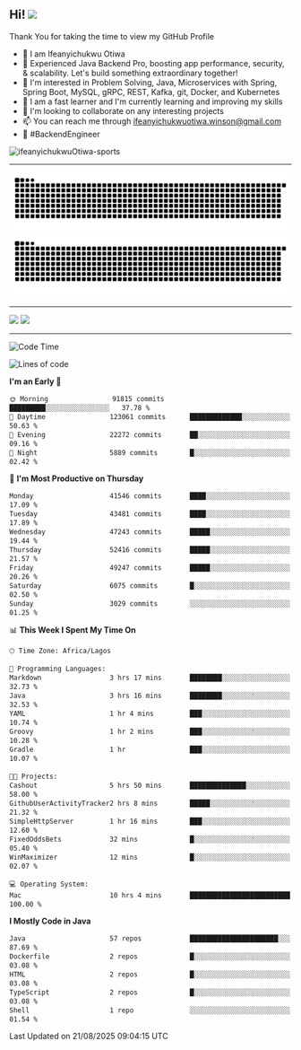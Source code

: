<!-- BLOG-POST-LIST:START --><!-- BLOG-POST-LIST:END -->

## Hi! <img src="https://media.giphy.com/media/hvRJCLFzcasrR4ia7z/giphy.gif" width="4%"> 

Thank You for taking the time to view my GitHub Profile

- 👋 I am Ifeanyichukwu Otiwa
- 🚀 Experienced Java Backend Pro, boosting app performance, security, & scalability. Let's build something extraordinary together!
- 👀 I'm interested in Problem Solving, Java, Microservices with Spring, Spring Boot, MySQL, gRPC, REST, Kafka, git, Docker, and Kubernetes
- 🌱 I am a fast learner and I'm currently learning and improving my skills
- 💞️ I'm looking to collaborate on any interesting projects
- 📫 You can reach me through ifeanyichukwuotiwa.winson@gmail.com
- 🚀 #BackendEngineer

<p align="left" marginTop="10px"> <img src="https://komarev.com/ghpvc/?username=ifeanyichukwuOtiwa-sports&label=Profile%20views&color=0e75b6&style=for-the-badge" alt="ifeanyichukwuOtiwa-sports" /> </p>

***

<!--🐍📈SNAKEGRAPH / 🌐WEBSITE: https://github.com/Platane/snk -->
![github contribution grid snake animation](https://raw.githubusercontent.com/ifeanyichukwuOtiwa-sports/ifeanyichukwuOtiwa-sports/output/github-contribution-grid-snake-dark.svg#gh-dark-mode-only)![github contribution grid snake animation](https://raw.githubusercontent.com/ifeanyichukwuOtiwa-sports/ifeanyichukwuOtiwa-sports/output/github-contribution-grid-snake.svg#gh-light-mode-only)

***

<p float="left">
  <img float="left" src="https://github-readme-stats.vercel.app/api?username=ifeanyichukwuOtiwa-sports&count_private=true&include_all_commits=true&theme=react&show_icons=true" />
  <img float="right" src="https://github-readme-stats.vercel.app/api/top-langs/?username=ifeanyichukwuOtiwa-sports&layout=compact&show_icons=true&theme=react" /> 
</p>

***



<!--START_SECTION:waka-->
![Code Time](http://img.shields.io/badge/Code%20Time-4%2C108%20hrs%2030%20mins-blue)

![Lines of code](https://img.shields.io/badge/From%20Hello%20World%20I%27ve%20Written-65.4%20million%20lines%20of%20code-blue)

**I'm an Early 🐤** 

```text
🌞 Morning                91815 commits       █████████░░░░░░░░░░░░░░░░   37.78 % 
🌆 Daytime                123061 commits      █████████████░░░░░░░░░░░░   50.63 % 
🌃 Evening                22272 commits       ██░░░░░░░░░░░░░░░░░░░░░░░   09.16 % 
🌙 Night                  5889 commits        █░░░░░░░░░░░░░░░░░░░░░░░░   02.42 % 
```
📅 **I'm Most Productive on Thursday** 

```text
Monday                   41546 commits       ████░░░░░░░░░░░░░░░░░░░░░   17.09 % 
Tuesday                  43481 commits       ████░░░░░░░░░░░░░░░░░░░░░   17.89 % 
Wednesday                47243 commits       █████░░░░░░░░░░░░░░░░░░░░   19.44 % 
Thursday                 52416 commits       █████░░░░░░░░░░░░░░░░░░░░   21.57 % 
Friday                   49247 commits       █████░░░░░░░░░░░░░░░░░░░░   20.26 % 
Saturday                 6075 commits        █░░░░░░░░░░░░░░░░░░░░░░░░   02.50 % 
Sunday                   3029 commits        ░░░░░░░░░░░░░░░░░░░░░░░░░   01.25 % 
```


📊 **This Week I Spent My Time On** 

```text
🕑︎ Time Zone: Africa/Lagos

💬 Programming Languages: 
Markdown                 3 hrs 17 mins       ████████░░░░░░░░░░░░░░░░░   32.73 % 
Java                     3 hrs 16 mins       ████████░░░░░░░░░░░░░░░░░   32.53 % 
YAML                     1 hr 4 mins         ███░░░░░░░░░░░░░░░░░░░░░░   10.74 % 
Groovy                   1 hr 2 mins         ███░░░░░░░░░░░░░░░░░░░░░░   10.28 % 
Gradle                   1 hr                ███░░░░░░░░░░░░░░░░░░░░░░   10.07 % 

🐱‍💻 Projects: 
Cashout                  5 hrs 50 mins       ██████████████░░░░░░░░░░░   58.00 % 
GithubUserActivityTracker2 hrs 8 mins        █████░░░░░░░░░░░░░░░░░░░░   21.32 % 
SimpleHttpServer         1 hr 16 mins        ███░░░░░░░░░░░░░░░░░░░░░░   12.60 % 
FixedOddsBets            32 mins             █░░░░░░░░░░░░░░░░░░░░░░░░   05.40 % 
WinMaximizer             12 mins             █░░░░░░░░░░░░░░░░░░░░░░░░   02.07 % 

💻 Operating System: 
Mac                      10 hrs 4 mins       █████████████████████████   100.00 % 
```

**I Mostly Code in Java** 

```text
Java                     57 repos            ██████████████████████░░░   87.69 % 
Dockerfile               2 repos             █░░░░░░░░░░░░░░░░░░░░░░░░   03.08 % 
HTML                     2 repos             █░░░░░░░░░░░░░░░░░░░░░░░░   03.08 % 
TypeScript               2 repos             █░░░░░░░░░░░░░░░░░░░░░░░░   03.08 % 
Shell                    1 repo              ░░░░░░░░░░░░░░░░░░░░░░░░░   01.54 % 
```




 Last Updated on 21/08/2025 09:04:15 UTC
<!--END_SECTION:waka-->

<!--
<p align="center">
![trophy](https://github-profile-trophy.vercel.app/?username=ifeanyichukwuOtiwa-sports&theme=onedark) (https://github.com/ryo-ma/github-profile-trophy)
</p>
-->

<!---
ifeanyi-otiwa/ifeanyi-otiwa is a ✨ special ✨ repository because its `README.md` (this file) appears on your GitHub profile.
You can click the Preview link to take a look at your changes.
--->
